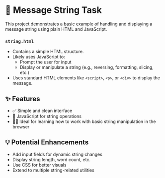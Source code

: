 # 📝 Message String Task
This project demonstrates a basic example of handling and displaying a message string using plain HTML and JavaScript.
### `string.html`
- Contains a simple HTML structure.
- Likely uses JavaScript to:
  - Prompt the user for input
  - Display or manipulate a string (e.g., reversing, formatting, slicing, etc.)
- Uses standard HTML elements like `<script>`, `<p>`, or `<div>` to display the message.
## ✨ Features
- ✅ Simple and clean interface
- 📜 JavaScript for string operations
- 👨‍💻 Ideal for learning how to work with basic string manipulation in the browser
## 💡 Potential Enhancements
- Add input fields for dynamic string changes
- Display string length, word count, etc.
- Use CSS for better visuals
- Extend to multiple string-related utilities
  

